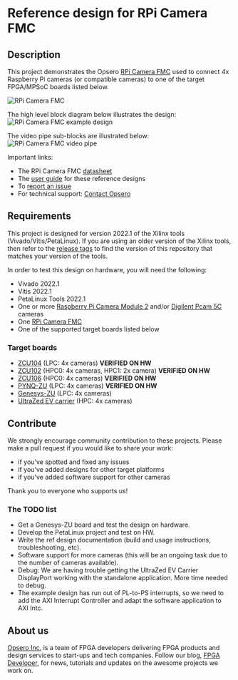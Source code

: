 # Reference design for RPi Camera FMC

## Description

This project demonstrates the Opsero [RPi Camera FMC](https://camerafmc.com/docs/rpi-camera-fmc/overview/) used to
connect 4x Raspberry Pi cameras (or compatible cameras) to one of the target FPGA/MPSoC boards listed below.

![RPi Camera FMC](https://www.fpgadeveloper.com/camera-fmc-connecting-mipi-cameras-to-fpgas/images/rpi-camera-fmc-pynq-zu-1.jpg "RPi Camera FMC")

The high level block diagram below illustrates the design:
![RPi Camera FMC example design](https://rpi.camerafmc.com/en/latest/_images/block-diagram-top-level.png "RPi Camera FMC example design")

The video pipe sub-blocks are illustrated below:
![RPi Camera FMC video pipe](https://rpi.camerafmc.com/en/latest/_images/video-pipe-block-diagram.png "RPi Camera FMC video pipe")

Important links:
* The RPi Camera FMC [datasheet](https://camerafmc.com/docs/rpi-camera-fmc/overview/)
* The [user guide](https://rpi.camerafmc.com) for these reference designs
* To [report an issue](https://github.com/fpgadeveloper/rpi-camera-fmc/issues)
* For technical support: [Contact Opsero](https://opsero.com/contact-us)

## Requirements

This project is designed for version 2022.1 of the Xilinx tools (Vivado/Vitis/PetaLinux). 
If you are using an older version of the Xilinx tools, then refer to the 
[release tags](https://github.com/fpgadeveloper/rpi-camera-fmc/releases "releases")
to find the version of this repository that matches your version of the tools.

In order to test this design on hardware, you will need the following:

* Vivado 2022.1
* Vitis 2022.1
* PetaLinux Tools 2022.1
* One or more [Raspberry Pi Camera Module 2](https://www.raspberrypi.com/products/camera-module-v2/) and/or 
  [Digilent Pcam 5C](https://digilent.com/shop/pcam-5c-5-mp-fixed-focus-color-camera-module/) cameras
* One [RPi Camera FMC](https://camerafmc.com/buy/ "RPi Camera FMC")
* One of the supported target boards listed below

### Target boards

* [ZCU104](https://www.xilinx.com/zcu104) (LPC: 4x cameras) **VERIFIED ON HW**
* [ZCU102](https://www.xilinx.com/zcu102) (HPC0: 4x cameras, HPC1: 2x camera) **VERIFIED ON HW**
* [ZCU106](https://www.xilinx.com/zcu106) (HPC0: 4x cameras) **VERIFIED ON HW**
* [PYNQ-ZU](https://www.tulembedded.com/FPGA/ProductsPYNQ-ZU.html) (LPC: 4x cameras) **VERIFIED ON HW**
* [Genesys-ZU](https://digilent.com/shop/genesys-zu-zynq-ultrascale-mpsoc-development-board/) (LPC: 4x cameras)
* [UltraZed EV carrier](https://www.xilinx.com/products/boards-and-kits/1-y3n9v1.html) (HPC: 4x cameras)

## Contribute

We strongly encourage community contribution to these projects. Please make a pull request if you
would like to share your work:
* if you've spotted and fixed any issues
* if you've added designs for other target platforms
* if you've added software support for other cameras

Thank you to everyone who supports us!

### The TODO list

* Get a Genesys-ZU board and test the design on hardware.
* Develop the PetaLinux project and test on HW.
* Write the ref design documentation (build and usage instructions, troubleshooting, etc).
* Software support for more cameras (this will be an ongoing task due to the number of cameras available).
* Debug: We are having trouble getting the UltraZed EV Carrier DisplayPort working with the standalone
  application. More time needed to debug.
* The example design has run out of PL-to-PS interrupts, so we need to add the AXI Interrupt Controller and
  adapt the software application to AXI Intc.

## About us

[Opsero Inc.](https://opsero.com "Opsero Inc.") is a team of FPGA developers delivering FPGA products and 
design services to start-ups and tech companies. Follow our blog, 
[FPGA Developer](https://www.fpgadeveloper.com "FPGA Developer"), for news, tutorials and
updates on the awesome projects we work on.

